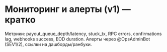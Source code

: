 # Мониторинг и алерты (v1) — кратко
Метрики: payout_queue_depth/latency, stuck_tx, RPC errors, confirmations lag, webhooks success, EOD duration. Алерты через @OpsAdminBot (SEV1/2), ссылки на дашборды/ранбуки.
